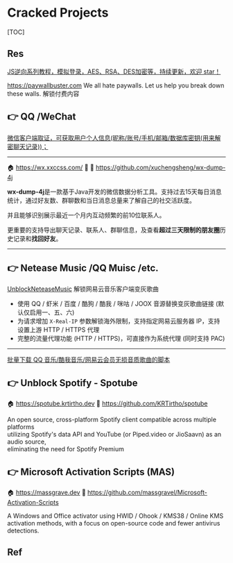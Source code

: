 # Cracked Projects

[TOC]



## Res

[JS逆向系列教程，模拟登录，AES、RSA、DES加密等，持续更新，欢迎 star！](https://github.com/DingZaiHub/PythonSpider)

https://paywallbuster.com
We all hate paywalls. Let us help you break down these walls.
解锁付费内容



## 👉 QQ /WeChat
[微信客户端取证，可获取用户个人信息(昵称/账号/手机/邮箱/数据库密钥(用来解密聊天记录))；](https://github.com/AdminTest0/SharpWxDump)



---
🏠 https://wx.xxccss.com/ 🤔
🚧 https://github.com/xuchengsheng/wx-dump-4j

**wx-dump-4j**是一款基于Java开发的微信数据分析工具。支持过去15天每日消息统计，通过好友数、群聊数和当日消息总量来了解自己的社交活跃度。

并且能够识别展示最近一个月内互动频繁的前10位联系人。

更重要的支持导出聊天记录、联系人、群聊信息，及查看**超过三天限制的朋友圈**历史记录和**找回好友**。


[屌炸天的微信聊天记录备份工具：wx-dump-4j]: https://mp.weixin.qq.com/s/-EYqiWPPpezg_UoWxoAU2Q

---



## 👉 Netease Music /QQ Muisc /etc.
[UnblockNeteaseMusic](https://github.com/nondanee/UnblockNeteaseMusic#unblockneteasemusic)
解锁网易云音乐客户端变灰歌曲
- 使用 QQ / 虾米 / 百度 / 酷狗 / 酷我 / 咪咕 / JOOX 音源替换变灰歌曲链接 (默认仅启用一、五、六)
- 为请求增加 `X-Real-IP` 参数解锁海外限制，支持指定网易云服务器 IP，支持设置上游 HTTP / HTTPS 代理
- 完整的流量代理功能 (HTTP / HTTPS)，可直接作为系统代理 (同时支持 PAC)



---
[批量下载 QQ 音乐/酷我音乐/网易云会员无损音质歌曲的脚本](https://github.com/QiuChenly/QQFlacMusicDownloader)



## 👉 Unblock Spotify - Spotube
🏠 https://spotube.krtirtho.dev
🚧 https://github.com/KRTirtho/spotube

An open source, cross-platform Spotify client compatible across multiple platforms  
utilizing Spotify's data API and YouTube (or Piped.video or JioSaavn) as an audio source,  
eliminating the need for Spotify Premium



## 👉 Microsoft Activation Scripts (MAS)
🏠 https://massgrave.dev
🚧 https://github.com/massgravel/Microsoft-Activation-Scripts

A Windows and Office activator using HWID / Ohook / KMS38 / Online KMS activation methods, with a focus on open-source code and fewer antivirus detections.



## Ref

